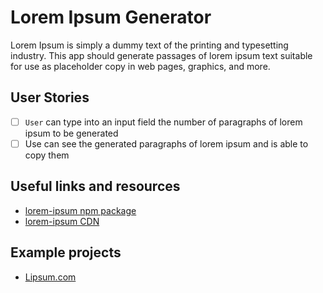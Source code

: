 # Lorem Ipsum Generator

Lorem Ipsum is simply a dummy text of the printing and typesetting industry.
This app should generate passages of lorem ipsum text suitable for use as placeholder copy in web pages, graphics, and more.

## User Stories

-   [ ] `User` can type into an input field the number of paragraphs of lorem ipsum to be generated
-   [ ] Use can see the generated paragraphs of lorem ipsum and is able to copy them

## Useful links and resources

-   [lorem-ipsum npm package](https://www.npmjs.com/package/lorem-ipsum)
-   [lorem-ipsum CDN](https://www.jsdelivr.com/package/npm/lorem-ipsum)

## Example projects

-   [Lipsum.com](https://www.lipsum.com/)